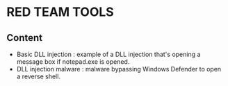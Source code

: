 # RED TEAM TOOLS

## Content

- Basic DLL injection : example of a DLL injection that's opening a message box if notepad.exe is opened.
- DLL injection malware : malware bypassing Windows Defender to open a reverse shell.
